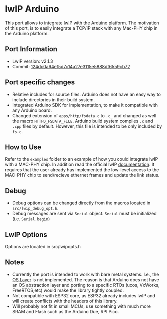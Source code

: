 # lwIP Arduino

This port allows to integrate [lwIP](https://savannah.nongnu.org/projects/lwip/) with the Arduino platform. The motivation of this port, is to easily integrate a TCP/IP stack with any Mac-PHY chip in the Arduino platform.


## Port Information

- LwIP version: v2.1.3
- Commit: [124dc0a64ef5d7c14a27e3115e5888df6559cb72](http://git.savannah.gnu.org/cgit/lwip.git/commit/?id=124dc0a64ef5d7c14a27e3115e5888df6559cb72)

## Port specific changes

- Relative includes for source files. Arduino does not have an easy way to include directories in their build system.
- Integrated Arduino SDK for implementation, to make it compatible with any Arduino board.
- Changed extension of `apps/http/fsdata.c` to `.c_` and changed as well the macro `HTTPD_FSDATA_FILE`. Arduino build system compiles `.c` and `.cpp` files by default. However, this file is intended to be only included by `fs.c`.

## How to Use

Refer to the `examples` folder to an example of how you could integrate lwIP with a MAC-PHY chip. In addition read the official lwIP [documentation](https://www.nongnu.org/lwip/2_0_x/group__lwip__nosys.html). It requires that the user already has implemented the low-level access to the MAC-PHY chip to send/recieve ethernet frames and update the link status.

## Debug

- Debug options can be changed directly from the macros located in `src/lwip_debug_opt.h`.
- Debug messages are sent via `Serial` object. `Serial` must be initialized (i.e. `Serial.begin`)

## LwIP Options

Options are located in src/lwipopts.h

## Notes

- Currently the port is intended to work with bare metal systems. I.e., the [OS Layer](https://www.nongnu.org/lwip/2_0_x/group__sys__os.html) is not implemented. The reason is that Arduino does not have an OS abstraction layer and porting to a specific RTOs (ucos, VxWorks, FreeRTOS,etc) would make the library tightly coupled.
- Not compatible with ESP32 core, as ESP32 already includes lwIP and will create conflicts with the headers of this library.
- Will probably not fit in small MCUs, use something with much more SRAM and Flash such as the Arduino Due, RPI Pico.


